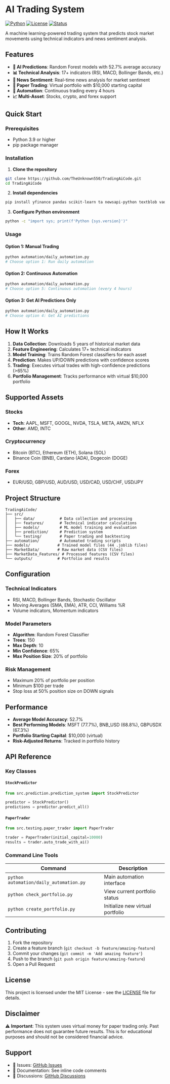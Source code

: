 # AI Trading System

[![Python](https://img.shields.io/badge/Python-3.9+-blue.svg)](https://www.python.org/)
[![License](https://img.shields.io/badge/License-MIT-green.svg)](LICENSE)
[![Status](https://img.shields.io/badge/Status-Active-brightgreen.svg)](https://github.com/TheUnknown550/TradingAiCode)

A machine learning-powered trading system that predicts stock market movements using technical indicators and news sentiment analysis.

## Features

- **🤖 AI Predictions**: Random Forest models with 52.7% average accuracy
- **📊 Technical Analysis**: 17+ indicators (RSI, MACD, Bollinger Bands, etc.)
- **📰 News Sentiment**: Real-time news analysis for market sentiment
- **💼 Paper Trading**: Virtual portfolio with $10,000 starting capital
- **🔄 Automation**: Continuous trading every 4 hours
- **📈 Multi-Asset**: Stocks, crypto, and forex support

## Quick Start

### Prerequisites

- Python 3.9 or higher
- pip package manager

### Installation

1. **Clone the repository**
```bash
git clone https://github.com/TheUnknown550/TradingAiCode.git
cd TradingAiCode
```

2. **Install dependencies**
```bash
pip install yfinance pandas scikit-learn ta newsapi-python textblob vaderSentiment schedule tabulate
```

3. **Configure Python environment**
```bash
python -c "import sys; print(f'Python {sys.version}')"
```

### Usage

#### Option 1: Manual Trading
```bash
python automation/daily_automation.py
# Choose option 1: Run daily automation
```

#### Option 2: Continuous Automation
```bash
python automation/daily_automation.py
# Choose option 5: Continuous automation (every 4 hours)
```

#### Option 3: Get AI Predictions Only
```bash
python automation/daily_automation.py
# Choose option 4: Get AI predictions
```

## How It Works

1. **Data Collection**: Downloads 5 years of historical market data
2. **Feature Engineering**: Calculates 17+ technical indicators
3. **Model Training**: Trains Random Forest classifiers for each asset
4. **Prediction**: Makes UP/DOWN predictions with confidence scores
5. **Trading**: Executes virtual trades with high-confidence predictions (>65%)
6. **Portfolio Management**: Tracks performance with virtual $10,000 portfolio

## Supported Assets

### Stocks
- **Tech**: AAPL, MSFT, GOOGL, NVDA, TSLA, META, AMZN, NFLX
- **Other**: AMD, INTC

### Cryptocurrency
- Bitcoin (BTC), Ethereum (ETH), Solana (SOL)
- Binance Coin (BNB), Cardano (ADA), Dogecoin (DOGE)

### Forex
- EUR/USD, GBP/USD, AUD/USD, USD/CAD, USD/CHF, USD/JPY

## Project Structure

```
TradingAiCode/
├── src/
│   ├── data/           # Data collection and processing
│   ├── features/       # Technical indicator calculations
│   ├── models/         # ML model training and evaluation
│   ├── prediction/     # Prediction system
│   └── testing/        # Paper trading and backtesting
├── automation/         # Automated trading scripts
├── models/            # Trained model files (44 .joblib files)
├── MarketData/        # Raw market data (CSV files)
├── MarketData_Features/ # Processed features (CSV files)
└── outputs/           # Portfolio and results
```

## Configuration

### Technical Indicators
- RSI, MACD, Bollinger Bands, Stochastic Oscillator
- Moving Averages (SMA, EMA), ATR, CCI, Williams %R
- Volume indicators, Momentum indicators

### Model Parameters
- **Algorithm**: Random Forest Classifier
- **Trees**: 150
- **Max Depth**: 10
- **Min Confidence**: 65%
- **Max Position Size**: 20% of portfolio

### Risk Management
- Maximum 20% of portfolio per position
- Minimum $100 per trade
- Stop loss at 50% position size on DOWN signals

## Performance

- **Average Model Accuracy**: 52.7%
- **Best Performing Models**: MSFT (77.7%), BNB_USD (68.8%), GBPUSDX (67.3%)
- **Portfolio Starting Capital**: $10,000 (virtual)
- **Risk-Adjusted Returns**: Tracked in portfolio history

## API Reference

### Key Classes

#### `StockPredictor`
```python
from src.prediction.prediction_system import StockPredictor

predictor = StockPredictor()
predictions = predictor.predict_all()
```

#### `PaperTrader`
```python
from src.testing.paper_trader import PaperTrader

trader = PaperTrader(initial_capital=10000)
results = trader.auto_trade_with_ai()
```

### Command Line Tools

| Command | Description |
|---------|-------------|
| `python automation/daily_automation.py` | Main automation interface |
| `python check_portfolio.py` | View current portfolio status |
| `python create_portfolio.py` | Initialize new virtual portfolio |

## Contributing

1. Fork the repository
2. Create a feature branch (`git checkout -b feature/amazing-feature`)
3. Commit your changes (`git commit -m 'Add amazing feature'`)
4. Push to the branch (`git push origin feature/amazing-feature`)
5. Open a Pull Request

## License

This project is licensed under the MIT License - see the [LICENSE](LICENSE) file for details.

## Disclaimer

⚠️ **Important**: This system uses virtual money for paper trading only. Past performance does not guarantee future results. This is for educational purposes and should not be considered financial advice.

## Support

- 📧 Issues: [GitHub Issues](https://github.com/TheUnknown550/TradingAiCode/issues)
- 📖 Documentation: See inline code comments
- 💬 Discussions: [GitHub Discussions](https://github.com/TheUnknown550/TradingAiCode/discussions)
